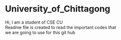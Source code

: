# University_of_Chittagong
Hi, I am a student of CSE CU
<br> Readme file is created to read the important codes that <br>
we are going to use for this git hub
